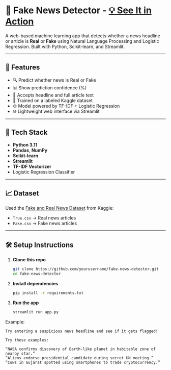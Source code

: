 # 📰 Fake News Detector - [💡 See It in Action](https://fake-news-detectorr.streamlit.app/)

A web-based machine learning app that detects whether a news headline or article is **Real** or **Fake** using Natural Language Processing and Logistic Regression. Built with Python, Scikit-learn, and Streamlit.

---

## 🚀 Features

- 🔍 Predict whether news is Real or Fake
- 📊 Show prediction confidence (%)
- 🧾 Accepts headline and full article text
- 💾 Trained on a labeled Kaggle dataset
- ⚙️ Model powered by TF-IDF + Logistic Regression
- 🌐 Lightweight web interface via Streamlit

---

## 🧠 Tech Stack

- **Python 3.11**
- **Pandas**, **NumPy**
- **Scikit-learn**
- **Streamlit**
- **TF-IDF Vectorizer**
- Logistic Regression Classifier

---

## 📈 Dataset

Used the [Fake and Real News Dataset](https://www.kaggle.com/datasets/clmentbisaillon/fake-and-real-news-dataset) from Kaggle:
- `True.csv` → Real news articles
- `Fake.csv` → Fake news articles

---

## 🛠️ Setup Instructions

1. **Clone this repo**  
   ```bash
   git clone https://github.com/yourusername/fake-news-detector.git
   cd fake-news-detector
   
2. **Install dependencies**  
   ```bash
   pip install -r requirements.txt
   
3. **Run the app**  
   ```bash
   streamlit run app.py
   
Example: 

    Try entering a suspicious news headline and see if it gets flagged!

    Try these examples: 

    “NASA confirms discovery of Earth-like planet in habitable zone of nearby star.”
    “Aliens endorse presidential candidate during secret UN meeting.”
    “Cows in Gujarat spotted using smartphones to trade cryptocurrency.”

